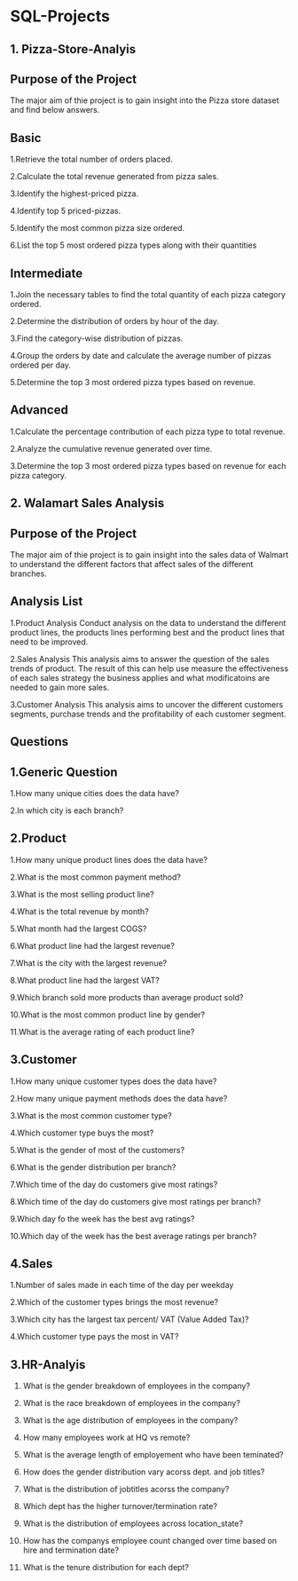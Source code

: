 # SQL-Projects

## 1. Pizza-Store-Analyis

## Purpose of the Project
The major aim of thie project is to gain insight into the Pizza store dataset and find below answers.

## Basic
1.Retrieve the total number of orders placed.

2.Calculate the total revenue generated from pizza sales.

3.Identify the highest-priced pizza.

4.Identify top 5 priced-pizzas.

5.Identify the most common pizza size ordered.

6.List the top 5 most ordered pizza types along with their quantities
## Intermediate
1.Join the necessary tables to find the total quantity of each pizza category ordered.

2.Determine the distribution of orders by hour of the day.

3.Find the category-wise distribution of pizzas.

4.Group the orders by date and calculate the average number of pizzas ordered per day.

5.Determine the top 3 most ordered pizza types based on revenue.

## Advanced

1.Calculate the percentage contribution of each pizza type to total revenue.

2.Analyze the cumulative revenue generated over time.

3.Determine the top 3 most ordered pizza types based on revenue for each pizza category.

## 2. Walamart Sales Analysis

## Purpose of the Project
The major aim of thie project is to gain insight into the sales data of Walmart to understand the different factors that affect sales of the different branches.

## Analysis List
1.Product Analysis
Conduct analysis on the data to understand the different product lines, the products lines performing best and the product lines that need to be improved.

2.Sales Analysis
This analysis aims to answer the question of the sales trends of product. The result of this can help use measure the effectiveness of each sales strategy the business applies and what modificatoins are needed to gain more sales.

3.Customer Analysis
This analysis aims to uncover the different customers segments, purchase trends and the profitability of each customer segment.

## Questions 
## 1.Generic Question

1.How many unique cities does the data have?

2.In which city is each branch?

## 2.Product
1.How many unique product lines does the data have?

2.What is the most common payment method?

3.What is the most selling product line?

4.What is the total revenue by month?

5.What month had the largest COGS?

6.What product line had the largest revenue?

7.What is the city with the largest revenue?

8.What product line had the largest VAT?

9.Which branch sold more products than average product sold?

10.What is the most common product line by gender?

11.What is the average rating of each product line?

## 3.Customer
1.How many unique customer types does the data have?

2.How many unique payment methods does the data have?

3.What is the most common customer type?

4.Which customer type buys the most?

5.What is the gender of most of the customers?

6.What is the gender distribution per branch?

7.Which time of the day do customers give most ratings?

8.Which time of the day do customers give most ratings per branch?

9.Which day fo the week has the best avg ratings?

10.Which day of the week has the best average ratings per branch?

## 4.Sales
1.Number of sales made in each time of the day per weekday

2.Which of the customer types brings the most revenue?

3.Which city has the largest tax percent/ VAT (Value Added Tax)?

4.Which customer type pays the most in VAT?

## 3.HR-Analyis 

1. What is the gender breakdown of employees in the company?

2. What is the race breakdown of employees in the company?

3. What is the age distribution of employees in the company?

4. How many employees work at HQ vs remote?

5. What is the average length of employement who have been teminated?

6. How does the gender distribution vary acorss dept. and job titles?

7. What is the distribution of jobtitles acorss the company?

8. Which dept has the higher turnover/termination rate?

9. What is the distribution of employees across location_state?

10. How has the companys employee count changed over time based on hire and termination date?

11. What is the tenure distribution for each dept?
